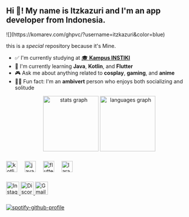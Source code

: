 <h2 align="left">Hi 👋! My name is Itzkazuri and I'm an app developer from Indonesia.</h2> 
![](https://komarev.com/ghpvc/?username=itzkazuri&color=blue)
 
this is a *special* repository because it's Mine. 
 
- ✅ I'm currently studying at [🎓 **Kampus INSTIKI**](https://instiki.ac.id)  
- 🚀 I'm currently learning **Java**, **Kotlin**, and **Flutter**  
- 🎮 Ask me about anything related to **cosplay**, **gaming**, and **anime**  
- 🤹‍♂️ Fun fact: I'm an **ambivert** person who enjoys both socializing and solitude  

 


<div align="center">
  <img src="https://github-readme-stats.vercel.app/api?username=itzkazuri&hide_title=false&hide_rank=false&show_icons=true&include_all_commits=true&count_private=true&disable_animations=false&theme=dracula&locale=en&hide_border=false" height="150" alt="stats graph"  />
  <img src="https://github-readme-stats.vercel.app/api/top-langs?username=itzkazuri&locale=en&hide_title=false&layout=compact&card_width=320&langs_count=5&theme=dracula&hide_border=false" height="150" alt="languages graph"  />
</div>

###
###

<div align="left">
  <img src="https://cdn.jsdelivr.net/gh/devicons/devicon/icons/kotlin/kotlin-original.svg" height="30" alt="kotlin logo"  />
  <img width="12" />
  <img src="https://cdn.jsdelivr.net/gh/devicons/devicon/icons/java/java-original.svg" height="30" alt="java logo"  />
  <img width="12" />
  <img src="https://cdn.jsdelivr.net/gh/devicons/devicon/icons/flutter/flutter-original.svg" height="30" alt="flutter logo"  />
  <img width="12" />
  <img src="https://cdn.jsdelivr.net/gh/devicons/devicon/icons/laravel/laravel-original.svg" height="30" alt="laravel logo"  />
</div>

###

<div align="left">
  <a href="https://www.instagram.com/notdkjuli09" target="_blank">
    <img src="https://img.shields.io/static/v1?message=Instagram&logo=instagram&label=&color=E4405F&logoColor=white&labelColor=&style=for-the-badge" height="35" alt="Instagram" />
  </a>
  <a href="https://discord.com/users/shiroka_" target="_blank">
    <img src="https://img.shields.io/static/v1?message=Discord&logo=discord&label=&color=7289DA&logoColor=white&labelColor=&style=for-the-badge" height="35" alt="Discord" />
  </a>
  <a href="mailto:kadekjuli0604@gmail.com">
    <img src="https://img.shields.io/static/v1?message=Gmail&logo=gmail&label=&color=D14836&logoColor=white&labelColor=&style=for-the-badge" height="35" alt="Gmail" />
  </a>
</div>

###

[![spotify-github-profile](https://spotify-github-profile.kittinanx.com/api/view?uid=31n33qsu6bf66rp7a3gllmyiaukq&cover_image=true&theme=default&show_offline=false&background_color=121212&interchange=true)](https://spotify-github-profile.kittinanx.com/api/view?uid=31n33qsu6bf66rp7a3gllmyiaukq&redirect=true)


